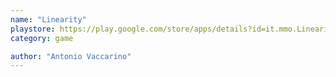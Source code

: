 ```yaml
---
name: "Linearity"
playstore: https://play.google.com/store/apps/details?id=it.mmo.Linearity.Linearity
category: game

author: "Antonio Vaccarino"
---
```

